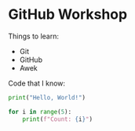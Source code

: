 # GitHub Workshop

Things to learn:
- Git
- GitHub
- Awek

Code that I know:
```py
print("Hello, World!")

for i in range(5):
    print(f"Count: {i}")
```
